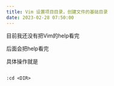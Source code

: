 ```yaml
---
title: Vim 设置项目目录，创建文件的基础目录
date: 2023-02-28 07:50:00
---
```




目前我还没有把Vim的help看完

后面会把help看完

具体操作就是
```vim

:cd <DIR>

```